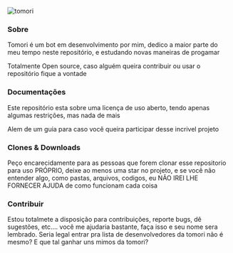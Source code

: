 
![tomori](https://images-ext-1.discordapp.net/external/5afy1tBggsffkQwXzW_uc0q17yGCY-vUL2xP_S7qOWI/%3Fsize%3D2048/https/cdn.discordapp.com/avatars/856578187504254976/176a70578661105fed51bc8b5cc284be.png)

### Sobre



Tomori é um bot em desenvolvimento por mim, dedico a maior parte do meu tempo neste repositório, e estudando novas maneiras de progamar

Totalmente Open source, caso alguém queira contribuir ou usar o repositório fique a vontade

### Documentações
Este repositório esta sobre uma licença de uso aberto, tendo apenas algumas restrições, mas nada de mais

Alem de um guia para caso você queira participar desse incrivel projeto

### Clones & Downloads

Peço encarecidamente para as pessoas que forem clonar esse repositorio para uso PRÓPRIO, deixe ao menos uma star no projeto, e se você não entender algo, como pastas, arquivos, codigos, eu NÃO IREI LHE FORNECER AJUDA de como funcionam cada coisa

### Contribuir

Estou totalmete a disposição para contribuições, reporte bugs, dê sugestões, etc.... você me ajudaria bastante, faça isso e seu nome sera lembrado. Seria legal entrar pra lista de desenvolvedores da tomori não é mesmo? E que tal ganhar uns mimos da tomori?
